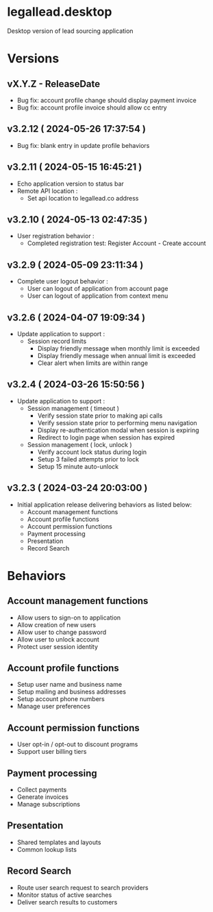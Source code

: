 # legallead.desktop   
Desktop version of lead sourcing application   

# Versions  

## vX.Y.Z - ReleaseDate
 - Bug fix: account profile change should display payment invoice  
 - Bug fix: account profile invoice should allow cc entry  

## v3.2.12 ( 2024-05-26 17:37:54 )
 - Bug fix: blank entry in update profile behaviors  

## v3.2.11 ( 2024-05-15 16:45:21 )
 - Echo application version to status bar
 - Remote API location :
     - Set api location to legallead.co address   

## v3.2.10 ( 2024-05-13 02:47:35 )
 - User registration behavior :
     - Completed registration test: Register Account - Create account

## v3.2.9 ( 2024-05-09 23:11:34 )
 - Complete user logout behavior :
     - User can logout of application from account page
     - User can logout of application from context menu

## v3.2.6 ( 2024-04-07 19:09:34 )
 - Update application to support :
     - Session record limits
        - Display friendly message when monthly limit is exceeded   
        - Display friendly message when annual limit is exceeded   
        - Clear alert when limits are within range   

## v3.2.4 ( 2024-03-26 15:50:56 )
 - Update application to support :
     - Session management ( timeout )   
        - Verify session state prior to making api calls   
        - Verify session state prior to performing menu navigation   
        - Display re-authentication modal when session is expiring   
        - Redirect to login page when session has expired   
     - Session management ( lock, unlock )   
        - Verify account lock status during login    
        - Setup 3 failed attempts prior to lock   
        - Setup 15 minute auto-unlock   

## v3.2.3 ( 2024-03-24 20:03:00 )
 - Initial application release delivering behaviors as listed below:
     - Account management functions
     - Account profile functions
     - Account permission functions
     - Payment processing
     - Presentation
     - Record Search

# Behaviors 

## Account management functions
 - Allow users to sign-on to application
 - Allow creation of new users
 - Allow user to change password
 - Allow user to unlock account
 - Protect user session identity

## Account profile functions
 - Setup user name and business name
 - Setup mailing and business addresses
 - Setup account phone numbers
 - Manage user preferences

## Account permission functions
 - User opt-in / opt-out to discount programs
 - Support user billing tiers
 
## Payment processing
 - Collect payments
 - Generate invoices
 - Manage subscriptions

## Presentation
 - Shared templates and layouts
 - Common lookup lists
 
## Record Search
 - Route user search request to search providers
 - Monitor status of active searches
 - Deliver search results to customers
